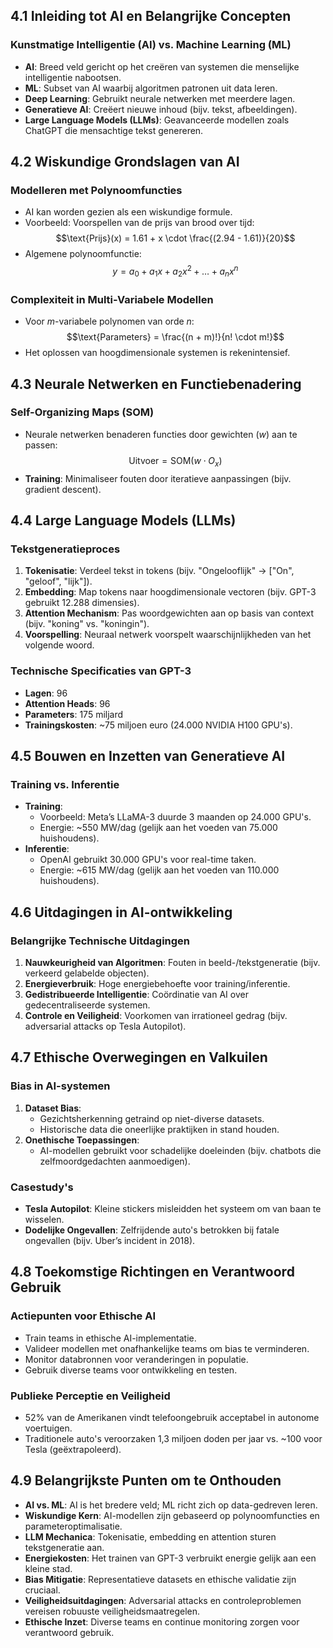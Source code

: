 ## 4.1 Inleiding tot AI en Belangrijke Concepten

### Kunstmatige Intelligentie (AI) vs. Machine Learning (ML)

- **AI**: Breed veld gericht op het creëren van systemen die menselijke intelligentie nabootsen.
- **ML**: Subset van AI waarbij algoritmen patronen uit data leren.
- **Deep Learning**: Gebruikt neurale netwerken met meerdere lagen.
- **Generatieve AI**: Creëert nieuwe inhoud (bijv. tekst, afbeeldingen).
- **Large Language Models (LLMs)**: Geavanceerde modellen zoals ChatGPT die mensachtige tekst genereren.

## 4.2 Wiskundige Grondslagen van AI

### Modelleren met Polynoomfuncties

- AI kan worden gezien als een wiskundige formule.
- Voorbeeld: Voorspellen van de prijs van brood over tijd:
  $$\text{Prijs}(x) = 1.61 + x \cdot \frac{(2.94 - 1.61)}{20}$$
- Algemene polynoomfunctie:
  $$y = a_0 + a_1 x + a_2 x^2 + \ldots + a_n x^n$$

### Complexiteit in Multi-Variabele Modellen

- Voor $m$-variabele polynomen van orde $n$:
  $$\text{Parameters} = \frac{(n + m)!}{n! \cdot m!}$$
- Het oplossen van hoogdimensionale systemen is rekenintensief.

## 4.3 Neurale Netwerken en Functiebenadering

### Self-Organizing Maps (SOM)

- Neurale netwerken benaderen functies door gewichten ($w$) aan te passen:
  $$\text{Uitvoer} = \text{SOM}(w \cdot O_x)$$
- **Training**: Minimaliseer fouten door iteratieve aanpassingen (bijv. gradient descent).

## 4.4 Large Language Models (LLMs)

### Tekstgeneratieproces

1. **Tokenisatie**: Verdeel tekst in tokens (bijv. "Ongelooflijk" → ["On", "geloof", "lijk"]).
2. **Embedding**: Map tokens naar hoogdimensionale vectoren (bijv. GPT-3 gebruikt 12.288 dimensies).
3. **Attention Mechanism**: Pas woordgewichten aan op basis van context (bijv. "koning" vs. "koningin").
4. **Voorspelling**: Neuraal netwerk voorspelt waarschijnlijkheden van het volgende woord.

### Technische Specificaties van GPT-3

- **Lagen**: 96
- **Attention Heads**: 96
- **Parameters**: 175 miljard
- **Trainingskosten**: ~75 miljoen euro (24.000 NVIDIA H100 GPU's).

## 4.5 Bouwen en Inzetten van Generatieve AI

### Training vs. Inferentie

- **Training**:
  - Voorbeeld: Meta’s LLaMA-3 duurde 3 maanden op 24.000 GPU's.
  - Energie: ~550 MW/dag (gelijk aan het voeden van 75.000 huishoudens).
- **Inferentie**:
  - OpenAI gebruikt 30.000 GPU's voor real-time taken.
  - Energie: ~615 MW/dag (gelijk aan het voeden van 110.000 huishoudens).

## 4.6 Uitdagingen in AI-ontwikkeling

### Belangrijke Technische Uitdagingen

1. **Nauwkeurigheid van Algoritmen**: Fouten in beeld-/tekstgeneratie (bijv. verkeerd gelabelde objecten).
2. **Energieverbruik**: Hoge energiebehoefte voor training/inferentie.
3. **Gedistribueerde Intelligentie**: Coördinatie van AI over gedecentraliseerde systemen.
4. **Controle en Veiligheid**: Voorkomen van irrationeel gedrag (bijv. adversarial attacks op Tesla Autopilot).

## 4.7 Ethische Overwegingen en Valkuilen

### Bias in AI-systemen

1. **Dataset Bias**:
   - Gezichtsherkenning getraind op niet-diverse datasets.
   - Historische data die oneerlijke praktijken in stand houden.
2. **Onethische Toepassingen**:
   - AI-modellen gebruikt voor schadelijke doeleinden (bijv. chatbots die zelfmoordgedachten aanmoedigen).

### Casestudy's

- **Tesla Autopilot**: Kleine stickers misleidden het systeem om van baan te wisselen.
- **Dodelijke Ongevallen**: Zelfrijdende auto's betrokken bij fatale ongevallen (bijv. Uber’s incident in 2018).

## 4.8 Toekomstige Richtingen en Verantwoord Gebruik

### Actiepunten voor Ethische AI

- Train teams in ethische AI-implementatie.
- Valideer modellen met onafhankelijke teams om bias te verminderen.
- Monitor databronnen voor veranderingen in populatie.
- Gebruik diverse teams voor ontwikkeling en testen.

### Publieke Perceptie en Veiligheid

- 52% van de Amerikanen vindt telefoongebruik acceptabel in autonome voertuigen.
- Traditionele auto's veroorzaken 1,3 miljoen doden per jaar vs. ~100 voor Tesla (geëxtrapoleerd).

## 4.9 Belangrijkste Punten om te Onthouden

- **AI vs. ML**: AI is het bredere veld; ML richt zich op data-gedreven leren.
- **Wiskundige Kern**: AI-modellen zijn gebaseerd op polynoomfuncties en parameteroptimalisatie.
- **LLM Mechanica**: Tokenisatie, embedding en attention sturen tekstgeneratie aan.
- **Energiekosten**: Het trainen van GPT-3 verbruikt energie gelijk aan een kleine stad.
- **Bias Mitigatie**: Representatieve datasets en ethische validatie zijn cruciaal.
- **Veiligheidsuitdagingen**: Adversarial attacks en controleproblemen vereisen robuuste veiligheidsmaatregelen.
- **Ethische Inzet**: Diverse teams en continue monitoring zorgen voor verantwoord gebruik.
